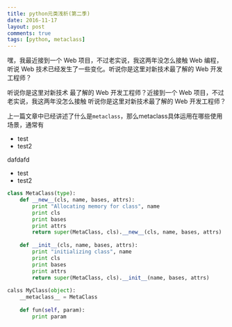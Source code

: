 ```yaml
---
title: python元类浅析(第二季)
date: 2016-11-17
layout: post
comments: true
tags: [python, metaclass]
---
```


<p id="div-border-top-blue">嘿，我最近接到一个 Web 项目，不过老实说，我这两年没怎么接触 Web 
编程，听说 Web 技术已经发生了一些变化。听说你是这里对新技术最了解的 Web 开发工程师？</p>

<a id="newstyle">听说你是这里对新技术
最了解的 Web 开发工程师？近接到一个 Web 项目，不过老实说，我这两年没怎么接触</a>
<a id="newstyle">听说你是这里对新技术最了解的 Web 开发工程师？</a>

上一篇文章中已经讲述了什么是`metaclass`，那么<span id="inline-purple">metaclass</span>具体运用在哪些使用场景，通常有
* test
* test2




dafdafd

- test
- test2

```python
class MetaClass(type):
    def __new__(cls, name, bases, attrs):
        print "Allocating memory for class", name
        print cls
        print bases
        print attrs
        return super(MetaClass, cls).__new__(cls, name, bases, attrs)
		
    def __init__(cls, name, bases, attrs):
        print "initializing class", name
        print cls
        print bases
        print attrs
        return super(MetaClass, cls).__init__(name, bases, attrs)
		
calss MyClass(object):
    __metaclass__ = MetaClass
	
    def fun(self, param):
        print param

```